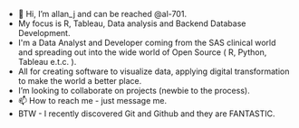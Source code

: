 - 👋 Hi, I’m allan_j and can be reached @al-701.
- My focus is R, Tableau, Data analysis and Backend Database Development.
- I'm a Data Analyst and Developer coming from the SAS clinical world and spreading out into the wide world of Open Source ( R, Python, Tableau e.t.c. ).
- All for creating software to visualize data, applying digital transformation to make the world a better place.
- I’m looking to collaborate on projects (newbie to the process).
- 📫 How to reach me - just message me.
- BTW - I recently discovered Git and Github and they are FANTASTIC.
